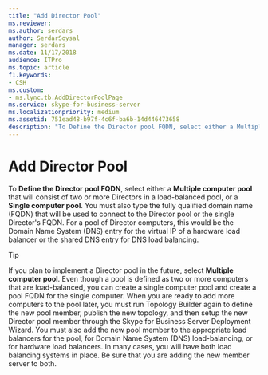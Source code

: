 ```yaml
---
title: "Add Director Pool"
ms.reviewer: 
ms.author: serdars
author: SerdarSoysal
manager: serdars
ms.date: 11/17/2018
audience: ITPro
ms.topic: article
f1.keywords:
- CSH
ms.custom:
- ms.lync.tb.AddDirectorPoolPage
ms.service: skype-for-business-server
ms.localizationpriority: medium
ms.assetid: 751ead48-b97f-4c6f-ba6b-14d446473658
description: "To Define the Director pool FQDN, select either a Multiple computer pool that will consist of two or more Directors in a load-balanced pool, or a Single computer pool. You must also type the fully qualified domain name (FQDN) that will be used to connect to the Director pool or the single Director's FQDN. For a pool of Director computers, this would be the Domain Name System (DNS) entry for the virtual IP of a hardware load balancer or the shared DNS entry for DNS load balancing."
---
```


# Add Director Pool
 
To **Define the Director pool FQDN**, select either a **Multiple computer pool** that will consist of two or more Directors in a load-balanced pool, or a **Single computer pool**. You must also type the fully qualified domain name (FQDN) that will be used to connect to the Director pool or the single Director's FQDN. For a pool of Director computers, this would be the Domain Name System (DNS) entry for the virtual IP of a hardware load balancer or the shared DNS entry for DNS load balancing.
  
> [!TIP]
> If you plan to implement a Director pool in the future, select **Multiple computer pool**. Even though a pool is defined as two or more computers that are load-balanced, you can create a single computer pool and create a pool FQDN for the single computer. When you are ready to add more computers to the pool later, you must run Topology Builder again to define the new pool member, publish the new topology, and then setup the new Director pool member through the Skype for Business Server Deployment Wizard. You must also add the new pool member to the appropriate load balancers for the pool, for Domain Name System (DNS) load-balancing, or for hardware load balancers. In many cases, you will have both load balancing systems in place. Be sure that you are adding the new member server to both. 
  

